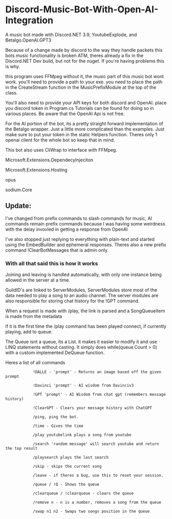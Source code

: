 # Discord-Music-Bot-With-Open-AI-Integration
A music bot made with Discord.NET 3.9, YoutubeExplode, and Betalgo.OpenAI.GPT3

Because of a change made by discord to the way they handle packets this bots music functionality is broken ATM, theres already a fix in the Discord.NET Dev build, but not for the nuget. If you're having problems this is why.

this program uses FFMpeg without it, the music part of this music bot wont work. you'll need to provide a path to your exe. 
you need to place the path in the CreateStream function in the MusicPrefixModule at the top of the class.

You'll also need to provide your API keys for both discord and OpenAI. place you discord token in Program.cs Tutorials can be found for doing so in various places. Be aware that the OpenAI Api is not free.

For the AI portion of the bot, its a pretty straight forward implementation of the Betalgo wrapper. Just a little more complicated than the examples. Just make sure to put your token in the static Helpers function. Theres only 1 openai client for the whole bot so keep that in mind.


This bot also uses CliWrap to interface with FFMpeg.

Microsoft.Extensions.DependecyInjeciton

Microsoft.Extensions.Hosting

opus

sodium.Core

## Update: 

I've changed from prefix commands to slash commands for music, AI commands remain prefix commands because I was having some weirdness with the delay invovled in getting a response from OpenAI

I've also stopped just replying to everything with plain-text and started using the EmbedBuilder and ephemeral responses. Theres also a new prefix command !ClearBotMessages that is admin only.

### With all that said this is how it works

Joining and leaving is handled automatically, with only one instance being allowed in the server at a time.

GuildID's are linked to ServerModules, ServerModules store most of the data needed to play a song to an audio channel.
The server modules are also responsible for storing chat history for the !GPT command.

When a request is made with /play, the link is parsed and a SongQueueItem is made from the metadata

if it is the first time the /play command has been played connect, if currently playing, add to queue.

The Queue isnt a queue, its a List. it makes it easier to modify it and use LINQ statements without casting.
It simply does while(queue.Count > 0) with a custom implemented DeQueue function.

Heres a list of all commands

                !DALLE - 'prompt' - Returns an image based off the given prompt
                
                !Davinci 'prompt' - AI wisdom from Davinciv3
                
                !GPT 'prompt' - AI Wisdom from chat gpt (remembers message history)
                
                !ClearGPT - Clears your message history with ChatGPT
                
                /ping, ping the bot. 
                
                /time - Gives the time
                
                /play youtubelink plays a song from youtube 
                
                /search 'random message' will search youtube and return the top result
                
                /playsearch plays the last search 
                
                /skip - skips the current song
                
                /leave - if theres a bug, use this to reset your session.
                
                /queue / !Q - Shows the queue
                
                /clearqueue / !clearqueue - clears the queue
                
                /remove n - n is a number, removes a song from the queue
                
                /swap n1 n2 - Swaps two songs position in the queue
